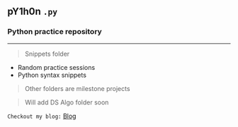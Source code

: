 ## pY1h0n `.py`

### Python practice repository
---
> Snippets folder
* Random practice sessions
* Python syntax snippets
> Other folders are milestone projects

> Will add DS Algo folder soon

`Checkout my blog:`
[Blog](https://www.hr7tesh.tech/blog)
